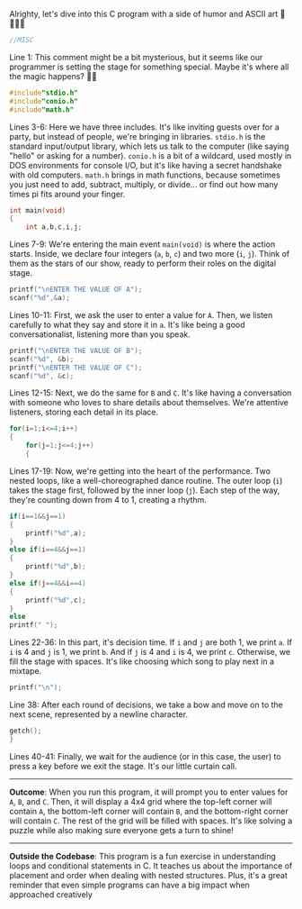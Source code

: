 Alrighty, let's dive into this C program with a side of humor and ASCII art 🚀👨‍💻🐍

```c
//MISC
```
Line 1: This comment might be a bit mysterious, but it seems like our programmer is setting the stage for something special. Maybe it's where all the magic happens? 🎩✨

```c
#include"stdio.h"
#include"conio.h"
#include"math.h"
```
Lines 3-6: Here we have three includes. It's like inviting guests over for a party, but instead of people, we're bringing in libraries. `stdio.h` is the standard input/output library, which lets us talk to the computer (like saying "hello" or asking for a number). `conio.h` is a bit of a wildcard, used mostly in DOS environments for console I/O, but it's like having a secret handshake with old computers. `math.h` brings in math functions, because sometimes you just need to add, subtract, multiply, or divide... or find out how many times pi fits around your finger.

```c
int main(void)
{
    int a,b,c,i,j;
```
Lines 7-9: We're entering the main event `main(void)` is where the action starts. Inside, we declare four integers (`a`, `b`, `c`) and two more (`i`, `j`). Think of them as the stars of our show, ready to perform their roles on the digital stage.

```c
printf("\nENTER THE VALUE OF A");
scanf("%d",&a);
```
Lines 10-11: First, we ask the user to enter a value for `A`. Then, we listen carefully to what they say and store it in `a`. It's like being a good conversationalist, listening more than you speak.

```c
printf("\nENTER THE VALUE OF B");
scanf("%d", &b);
printf("\nENTER THE VALUE OF C");
scanf("%d", &c);
```
Lines 12-15: Next, we do the same for `B` and `C`. It's like having a conversation with someone who loves to share details about themselves. We're attentive listeners, storing each detail in its place.

```c
for(i=1;i<=4;i++)
{
    for(j=1;j<=4;j++)
    {
```
Lines 17-19: Now, we're getting into the heart of the performance. Two nested loops, like a well-choreographed dance routine. The outer loop (`i`) takes the stage first, followed by the inner loop (`j`). Each step of the way, they're counting down from 4 to 1, creating a rhythm.

```c
if(i==1&&j==1)
{
    printf("%d",a);
}
else if(i==4&&j==1)
{
    printf("%d",b);
}
else if(j==4&&i==4)
{
    printf("%d",c);
}
else
printf(" ");
```
Lines 22-36: In this part, it's decision time. If `i` and `j` are both 1, we print `a`. If `i` is 4 and `j` is 1, we print `b`. And if `j` is 4 and `i` is 4, we print `c`. Otherwise, we fill the stage with spaces. It's like choosing which song to play next in a mixtape.

```c
printf("\n");
```
Line 38: After each round of decisions, we take a bow and move on to the next scene, represented by a newline character.

```c
getch();
}
```
Lines 40-41: Finally, we wait for the audience (or in this case, the user) to press a key before we exit the stage. It's our little curtain call.

---

**Outcome**: When you run this program, it will prompt you to enter values for `A`, `B`, and `C`. Then, it will display a 4x4 grid where the top-left corner will contain `A`, the bottom-left corner will contain `B`, and the bottom-right corner will contain `C`. The rest of the grid will be filled with spaces. It's like solving a puzzle while also making sure everyone gets a turn to shine!

---

**Outside the Codebase**: This program is a fun exercise in understanding loops and conditional statements in C. It teaches us about the importance of placement and order when dealing with nested structures. Plus, it's a great reminder that even simple programs can have a big impact when approached creatively